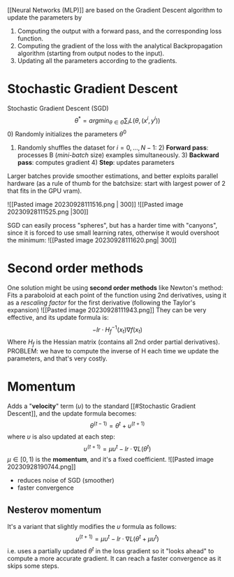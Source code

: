 [[Neural Networks (MLP)]] are based on the Gradient Descent algorithm to update the parameters by
1) Computing the output with a forward pass, and the corresponding loss function.
2) Computing the gradient of the loss with the analytical Backpropagation algorithm (starting from output nodes to the input).
3) Updating all the parameters according to the gradients.

# Stochastic Gradient Descent
Stochastic Gradient Descent (SGD)
$$\theta^{*}=argmin_{\theta \in \Theta} \sum_{i}L(\theta,(x^{i}, y^i)) $$
0) Randomly initializes the parameters $\theta^{0}$
1) Randomly shuffles the dataset
for $i=0,...,N-1$: 
	2) **Forward pass**: processes B  (_mini-batch_ size) examples simultaneously. 
	3) **Backward pass**: computes gradient
	4) **Step**: updates parameters 

Larger batches provide smoother estimations, and better exploits parallel hardware (as a rule of thumb for the batchsize: start with largest power of 2 that fits in the GPU vram).

![[Pasted image 20230928111516.png | 300]]
![[Pasted image 20230928111525.png |300]]

SGD can easily process "spheres", but has a harder time with "canyons", since it is forced to use small learning rates, otherwise it would overshoot the minimum:
![[Pasted image 20230928111620.png| 300]]
# Second order methods
One solution might be using **second order methods** like Newton's method:
Fits a paraboloid at each point of the function using 2nd derivatives, using it as a _rescaling factor_ for the first derivative (following the Taylor's expansion)
![[Pasted image 20230928111943.png]]
They can be very effective, and its update formula is: $$-lr \cdot H_{f}^{-1}(x_{t})\nabla f(x_{t})$$Where $H_f$ is the Hessian matrix (contains all 2nd order partial derivatives).
PROBLEM: we have to compute the inverse of H each time we update the parameters, and that's very costly.

# Momentum
Adds a "**velocity**" term ($\upsilon$) to the standard [[#Stochastic Gradient Descent]], and the update formula becomes:
$$\theta^{(t-1)}=\theta^{t}+\upsilon^{(t+1)}$$
where $\upsilon$ is also updated at each step: 
$$\upsilon^{(t+1)}=\mu \upsilon^{t}-lr\cdot \nabla L(\theta^{t})$$
$\mu \in [0,1)$ is the **momentum**, and it's a fixed coefficient.
![[Pasted image 20230928190744.png]]
- reduces noise of SGD (smoother)
- faster convergence
## Nesterov momentum
It's a variant that slightly modifies the $\upsilon$ formula as follows:
$$\upsilon^{(t+1)}=\mu \upsilon^{t}-lr\cdot \nabla L(\theta^{t} + \mu \upsilon^{t})$$
i.e. uses a partially updated $\theta^{t}$ in the loss gradient so it "looks ahead" to compute a more accurate gradient.
It can reach a faster convergence as it skips some steps.

